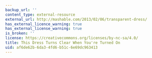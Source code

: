 ```yaml
---
backup_url: ''
content_type: external-resource
external_url: http://mashable.com/2013/02/06/transparent-dress/
has_external_licence_warning: true
has_external_license_warning: true
is_broken: ''
license: https://creativecommons.org/licenses/by-nc-sa/4.0/
title: This Dress Turns Clear When You're Turned On
uid: af6de62b-6da3-4fd6-b51c-6e69dc963413
---
```

